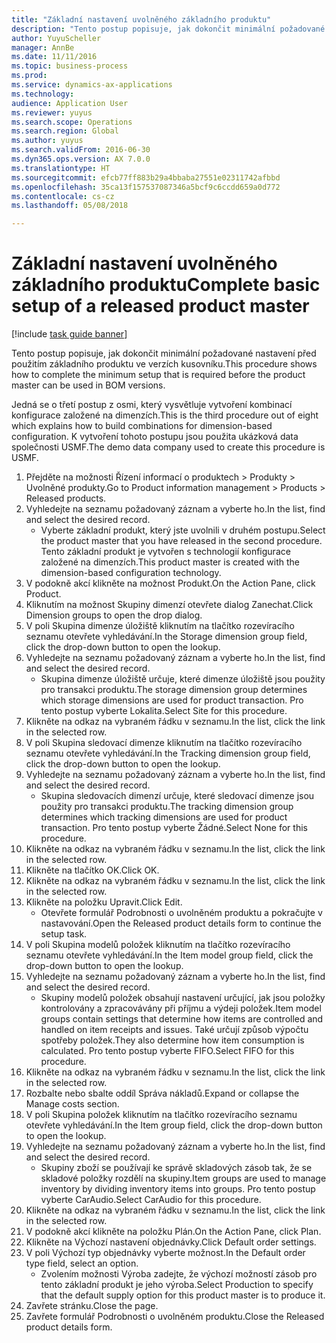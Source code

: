```yaml
--- 
title: "Základní nastavení uvolněného základního produktu"
description: "Tento postup popisuje, jak dokončit minimální požadované nastavení před použitím základního produktu ve verzích kusovníku."
author: YuyuScheller
manager: AnnBe
ms.date: 11/11/2016
ms.topic: business-process
ms.prod: 
ms.service: dynamics-ax-applications
ms.technology: 
audience: Application User
ms.reviewer: yuyus
ms.search.scope: Operations
ms.search.region: Global
ms.author: yuyus
ms.search.validFrom: 2016-06-30
ms.dyn365.ops.version: AX 7.0.0
ms.translationtype: HT
ms.sourcegitcommit: efcb77ff883b29a4bbaba27551e02311742afbbd
ms.openlocfilehash: 35ca13f157537087346a5bcf9c6ccdd659a0d772
ms.contentlocale: cs-cz
ms.lasthandoff: 05/08/2018

---
```

# <a name="complete-basic-setup-of-a-released-product-master"></a><span data-ttu-id="5f6cf-103">Základní nastavení uvolněného základního produktu</span><span class="sxs-lookup"><span data-stu-id="5f6cf-103">Complete basic setup of a released product master</span></span>

[!include [task guide banner](../../includes/task-guide-banner.md)]

<span data-ttu-id="5f6cf-104">Tento postup popisuje, jak dokončit minimální požadované nastavení před použitím základního produktu ve verzích kusovníku.</span><span class="sxs-lookup"><span data-stu-id="5f6cf-104">This procedure shows how to complete the minimum setup that is required before the product master can be used in BOM versions.</span></span>

<span data-ttu-id="5f6cf-105">Jedná se o třetí postup z osmi, který vysvětluje vytvoření kombinací konfigurace založené na dimenzích.</span><span class="sxs-lookup"><span data-stu-id="5f6cf-105">This is the third procedure out of eight which explains how to build combinations for dimension-based configuration.</span></span> <span data-ttu-id="5f6cf-106">K vytvoření tohoto postupu jsou použita ukázková data společnosti USMF.</span><span class="sxs-lookup"><span data-stu-id="5f6cf-106">The demo data company used to create this procedure is USMF.</span></span>

1. <span data-ttu-id="5f6cf-107">Přejděte na možnosti Řízení informací o produktech > Produkty > Uvolněné produkty.</span><span class="sxs-lookup"><span data-stu-id="5f6cf-107">Go to Product information management > Products > Released products.</span></span>
2. <span data-ttu-id="5f6cf-108">Vyhledejte na seznamu požadovaný záznam a vyberte ho.</span><span class="sxs-lookup"><span data-stu-id="5f6cf-108">In the list, find and select the desired record.</span></span>
    * <span data-ttu-id="5f6cf-109">Vyberte základní produkt, který jste uvolnili v druhém postupu.</span><span class="sxs-lookup"><span data-stu-id="5f6cf-109">Select the product master that you have released in the second procedure.</span></span> <span data-ttu-id="5f6cf-110">Tento základní produkt je vytvořen s technologií konfigurace založené na dimenzích.</span><span class="sxs-lookup"><span data-stu-id="5f6cf-110">This product master is created with the dimension-based configuration technology.</span></span>  
3. <span data-ttu-id="5f6cf-111">V podokně akcí klikněte na možnost Produkt.</span><span class="sxs-lookup"><span data-stu-id="5f6cf-111">On the Action Pane, click Product.</span></span>
4. <span data-ttu-id="5f6cf-112">Kliknutím na možnost Skupiny dimenzí otevřete dialog Zanechat.</span><span class="sxs-lookup"><span data-stu-id="5f6cf-112">Click Dimension groups to open the drop dialog.</span></span>
5. <span data-ttu-id="5f6cf-113">V poli Skupina dimenze úložiště kliknutím na tlačítko rozevíracího seznamu otevřete vyhledávání.</span><span class="sxs-lookup"><span data-stu-id="5f6cf-113">In the Storage dimension group field, click the drop-down button to open the lookup.</span></span>
6. <span data-ttu-id="5f6cf-114">Vyhledejte na seznamu požadovaný záznam a vyberte ho.</span><span class="sxs-lookup"><span data-stu-id="5f6cf-114">In the list, find and select the desired record.</span></span>
    * <span data-ttu-id="5f6cf-115">Skupina dimenze úložiště určuje, které dimenze úložiště jsou použity pro transakci produktu.</span><span class="sxs-lookup"><span data-stu-id="5f6cf-115">The storage dimension group determines which storage dimensions are used for product transaction.</span></span> <span data-ttu-id="5f6cf-116">Pro tento postup vyberte Lokalita.</span><span class="sxs-lookup"><span data-stu-id="5f6cf-116">Select Site for this procedure.</span></span>  
7. <span data-ttu-id="5f6cf-117">Klikněte na odkaz na vybraném řádku v seznamu.</span><span class="sxs-lookup"><span data-stu-id="5f6cf-117">In the list, click the link in the selected row.</span></span>
8. <span data-ttu-id="5f6cf-118">V poli Skupina sledovací dimenze kliknutím na tlačítko rozevíracího seznamu otevřete vyhledávání.</span><span class="sxs-lookup"><span data-stu-id="5f6cf-118">In the Tracking dimension group field, click the drop-down button to open the lookup.</span></span>
9. <span data-ttu-id="5f6cf-119">Vyhledejte na seznamu požadovaný záznam a vyberte ho.</span><span class="sxs-lookup"><span data-stu-id="5f6cf-119">In the list, find and select the desired record.</span></span>
    * <span data-ttu-id="5f6cf-120">Skupina sledovacích dimenzí určuje, které sledovací dimenze jsou použity pro transakci produktu.</span><span class="sxs-lookup"><span data-stu-id="5f6cf-120">The tracking dimension group determines which tracking dimensions are used for product transaction.</span></span> <span data-ttu-id="5f6cf-121">Pro tento postup vyberte Žádné.</span><span class="sxs-lookup"><span data-stu-id="5f6cf-121">Select None for this procedure.</span></span>  
10. <span data-ttu-id="5f6cf-122">Klikněte na odkaz na vybraném řádku v seznamu.</span><span class="sxs-lookup"><span data-stu-id="5f6cf-122">In the list, click the link in the selected row.</span></span>
11. <span data-ttu-id="5f6cf-123">Klikněte na tlačítko OK.</span><span class="sxs-lookup"><span data-stu-id="5f6cf-123">Click OK.</span></span>
12. <span data-ttu-id="5f6cf-124">Klikněte na odkaz na vybraném řádku v seznamu.</span><span class="sxs-lookup"><span data-stu-id="5f6cf-124">In the list, click the link in the selected row.</span></span>
13. <span data-ttu-id="5f6cf-125">Klikněte na položku Upravit.</span><span class="sxs-lookup"><span data-stu-id="5f6cf-125">Click Edit.</span></span>
    * <span data-ttu-id="5f6cf-126">Otevřete formulář Podrobnosti o uvolněném produktu a pokračujte v nastavování.</span><span class="sxs-lookup"><span data-stu-id="5f6cf-126">Open the Released product details form to continue the setup task.</span></span>  
14. <span data-ttu-id="5f6cf-127">V poli Skupina modelů položek kliknutím na tlačítko rozevíracího seznamu otevřete vyhledávání.</span><span class="sxs-lookup"><span data-stu-id="5f6cf-127">In the Item model group field, click the drop-down button to open the lookup.</span></span>
15. <span data-ttu-id="5f6cf-128">Vyhledejte na seznamu požadovaný záznam a vyberte ho.</span><span class="sxs-lookup"><span data-stu-id="5f6cf-128">In the list, find and select the desired record.</span></span>
    * <span data-ttu-id="5f6cf-129">Skupiny modelů položek obsahují nastavení určující, jak jsou položky kontrolovány a zpracovávány při příjmu a výdeji položek.</span><span class="sxs-lookup"><span data-stu-id="5f6cf-129">Item model groups contain settings that determine how items are controlled and handled on item receipts and issues.</span></span> <span data-ttu-id="5f6cf-130">Také určují způsob výpočtu spotřeby položek.</span><span class="sxs-lookup"><span data-stu-id="5f6cf-130">They also determine how item consumption is calculated.</span></span> <span data-ttu-id="5f6cf-131">Pro tento postup vyberte FIFO.</span><span class="sxs-lookup"><span data-stu-id="5f6cf-131">Select   FIFO for this procedure.</span></span>  
16. <span data-ttu-id="5f6cf-132">Klikněte na odkaz na vybraném řádku v seznamu.</span><span class="sxs-lookup"><span data-stu-id="5f6cf-132">In the list, click the link in the selected row.</span></span>
17. <span data-ttu-id="5f6cf-133">Rozbalte nebo sbalte oddíl Správa nákladů.</span><span class="sxs-lookup"><span data-stu-id="5f6cf-133">Expand or collapse the Manage costs section.</span></span>
18. <span data-ttu-id="5f6cf-134">V poli Skupina položek kliknutím na tlačítko rozevíracího seznamu otevřete vyhledávání.</span><span class="sxs-lookup"><span data-stu-id="5f6cf-134">In the Item group field, click the drop-down button to open the lookup.</span></span>
19. <span data-ttu-id="5f6cf-135">Vyhledejte na seznamu požadovaný záznam a vyberte ho.</span><span class="sxs-lookup"><span data-stu-id="5f6cf-135">In the list, find and select the desired record.</span></span>
    * <span data-ttu-id="5f6cf-136">Skupiny zboží se používají ke správě skladových zásob tak, že se skladové položky rozdělí na skupiny.</span><span class="sxs-lookup"><span data-stu-id="5f6cf-136">Item groups are used to manage inventory by dividing inventory items into groups.</span></span> <span data-ttu-id="5f6cf-137">Pro tento postup vyberte CarAudio.</span><span class="sxs-lookup"><span data-stu-id="5f6cf-137">Select   CarAudio for this procedure.</span></span>  
20. <span data-ttu-id="5f6cf-138">Klikněte na odkaz na vybraném řádku v seznamu.</span><span class="sxs-lookup"><span data-stu-id="5f6cf-138">In the list, click the link in the selected row.</span></span>
21. <span data-ttu-id="5f6cf-139">V podokně akcí klikněte na položku Plán.</span><span class="sxs-lookup"><span data-stu-id="5f6cf-139">On the Action Pane, click Plan.</span></span>
22. <span data-ttu-id="5f6cf-140">Klikněte na Výchozí nastavení objednávky.</span><span class="sxs-lookup"><span data-stu-id="5f6cf-140">Click Default order settings.</span></span>
23. <span data-ttu-id="5f6cf-141">V poli Výchozí typ objednávky vyberte možnost.</span><span class="sxs-lookup"><span data-stu-id="5f6cf-141">In the Default order type field, select an option.</span></span>
    * <span data-ttu-id="5f6cf-142">Zvolením možnosti Výroba zadejte, že výchozí možností zásob pro tento základní produkt je jeho výroba.</span><span class="sxs-lookup"><span data-stu-id="5f6cf-142">Select Production to specify that the default supply option for this product master is to produce it.</span></span>  
24. <span data-ttu-id="5f6cf-143">Zavřete stránku.</span><span class="sxs-lookup"><span data-stu-id="5f6cf-143">Close the page.</span></span>
25. <span data-ttu-id="5f6cf-144">Zavřete formulář Podrobnosti o uvolněném produktu.</span><span class="sxs-lookup"><span data-stu-id="5f6cf-144">Close the Released product details form.</span></span>


